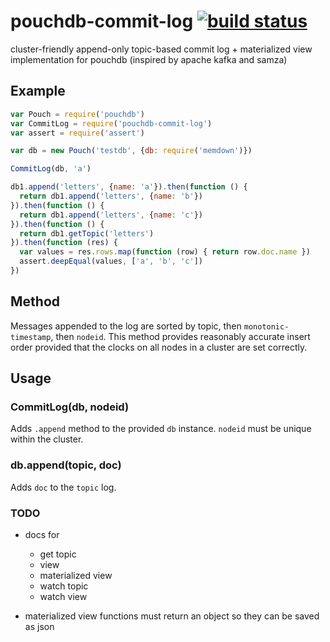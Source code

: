 # pouchdb-commit-log [![build status](https://secure.travis-ci.org/nrw/pouchdb-commit-log.png)](http://travis-ci.org/nrw/pouchdb-commit-log)

cluster-friendly append-only topic-based commit log + materialized view implementation for pouchdb (inspired by apache kafka and samza)

## Example

```js
var Pouch = require('pouchdb')
var CommitLog = require('pouchdb-commit-log')
var assert = require('assert')

var db = new Pouch('testdb', {db: require('memdown')})

CommitLog(db, 'a')

db1.append('letters', {name: 'a'}).then(function () {
  return db1.append('letters', {name: 'b'})
}).then(function () {
  return db1.append('letters', {name: 'c'})
}).then(function () {
  return db1.getTopic('letters')
}).then(function (res) {
  var values = res.rows.map(function (row) { return row.doc.name })
  assert.deepEqual(values, ['a', 'b', 'c'])
})
```

## Method

Messages appended to the log are sorted by topic, then `monotonic-timestamp`,
then `nodeid`. This method provides reasonably accurate insert order provided
that the clocks on all nodes in a cluster are set correctly.

## Usage

### CommitLog(db, nodeid)

Adds `.append` method to the provided `db` instance. `nodeid` must be unique
within the cluster.

### db.append(topic, doc)

Adds `doc` to the `topic` log.

### TODO

- docs for
  - get topic
  - view
  - materialized view
  - watch topic
  - watch view

- materialized view functions must return an object so they can be saved as json